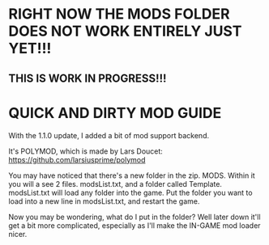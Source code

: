 # RIGHT NOW THE MODS FOLDER DOES NOT WORK ENTIRELY JUST YET!!!
## THIS IS WORK IN PROGRESS!!!

# QUICK AND DIRTY MOD GUIDE

With the 1.1.0 update, I added a bit of mod support backend.

It's POLYMOD, which is made by Lars Doucet: https://github.com/larsiusprime/polymod

You may have noticed that there's a new folder in the zip. MODS. Within it you will a see 2 files. modsList.txt, and a folder called Template. modsList.txt will load any folder into the game. Put the folder you want to load into a new line in modsList.txt, and restart the game.

Now you may be wondering, what do I put in the folder? Well later down it'll get a bit more complicated, especially as I'll make the IN-GAME mod loader nicer.

